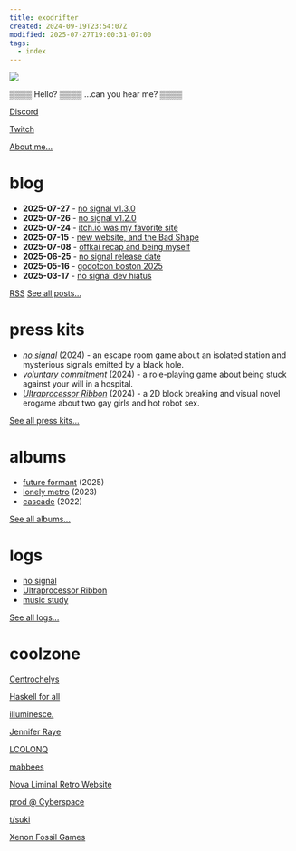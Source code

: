 ```yaml
---
title: exodrifter
created: 2024-09-19T23:54:07Z
modified: 2025-07-27T19:00:31-07:00
tags:
  - index
---
```


<div class="home-banner">

![](blog/avatar.png)

<div>

▒▒▒▒ Hello? ▒▒▒▒ ...can you hear me? ▒▒▒▒

<div class="flex">

<i class="ri-discord-fill"></i> [Discord](https://discord.gg/arqFQVt)

<i class="ri-twitch-fill"></i> [Twitch](https://www.twitch.tv/exodrifter_)

<i class="ri-user-fill"></i> [About me...](about.md)

</div>

</div>
</div>

# blog

- **2025-07-27** - [no signal v1.3.0](blog/20250728015155.md)
- **2025-07-26** - [no signal v1.2.0](blog/20250727015104.md)
- **2025-07-24** - [itch.io was my favorite site](blog/20250724073550.md)
- **2025-07-15** - [new website, and the Bad Shape](blog/20250715200219.md)
- **2025-07-08** - [offkai recap and being myself](blog/20250707063429.md)
- **2025-06-25** - [no signal release date](blog/20250625201455.md)
- **2025-05-16** - [godotcon boston 2025](blog/20250516012109.md)
- **2025-03-17** - [no signal dev hiatus](blog/20250317203824.md)

[<i class="ri-rss-fill"></i> RSS](blog/index.xml)
[See all posts...](blog/index.md)

# press kits

- _[no signal](press-kits/no-signal/index.md)_ (2024) - an escape room game about an isolated station and mysterious signals emitted by a black hole.
- _[voluntary commitment](press-kits/voluntary-commitment/index.md)_ (2024) - a role-playing game about being stuck against your will in a hospital.
- _[Ultraprocessor Ribbon](press-kits/ultraprocessor-ribbon/index.md)_ (2024) - a 2D block breaking and visual novel erogame about two gay girls and hot robot sex.

[See all press kits...](press-kits/index.md)

# albums

- [future formant](albums/future-formant/index.md) (2025)
- [lonely metro](albums/lonely-metro/index.md) (2023)
- [cascade](albums/cascade/index.md) (2022)

[See all albums...](albums/index.md)

# logs

- [no signal](notes/no-signal.md)
- [Ultraprocessor Ribbon](notes/ultraprocessor-ribbon.md)
- [music study](notes/music-study.md)

[See all logs...](tags/log.md)

# coolzone

<div class="flex">

[Centrochelys](http://www.brendanmcleod.dev/)

[Haskell for all](https://www.haskellforall.com/)

[illuminesce.](https://illuminesce.net/)

[Jennifer Raye](https://jennraye.moe)

[LCOLONQ](https://pub.colonq.computer/~llll/)

[mabbees](https://mabbees.neocities.org/)

[Nova Liminal Retro Website](https://novashy.com/webjam/index.html)

[prod @ Cyberspace](https://pub.colonq.computer/~prod/)

[t/suki](https://forum.tsuki.games)

[Xenon Fossil Games](http://xenonfossil.games)

</div>
